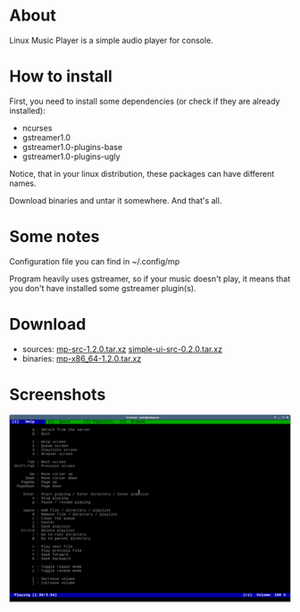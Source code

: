 # About

Linux Music Player is a simple audio player for console.

# How to install

First, you need to install some dependencies (or check if they
are already installed):

  * ncurses
  * gstreamer1.0
  * gstreamer1.0-plugins-base
  * gstreamer1.0-plugins-ugly

Notice, that in your linux distribution, these packages can have
different names.

Download binaries and untar it somewhere. And that's all.

# Some notes

Configuration file you can find in ~/.config/mp

Program heavily uses gstreamer, so if your music doesn't
play, it means that you don't have installed some gstreamer plugin(s).

# Download

  * sources: [mp-src-1.2.0.tar.xz][] [simple-ui-src-0.2.0.tar.xz][]
  * binaries: [mp-x86_64-1.2.0.tar.xz][]

[mp-src-1.2.0.tar.xz]: https://github.com/piotrborek/mp/raw/main/files/mp-src-1.2.0.tar.xz
[simple-ui-src-0.2.0.tar.xz]: https://github.com/piotrborek/mp/raw/main/files/simple-ui-src-0.2.0.tar.xz
[mp-x86_64-1.2.0.tar.xz]: https://github.com/piotrborek/mp/raw/main/files/mp-x86_64-1.2.0.tar.xz

# Screenshots

![](images/screenshot-1.png)
